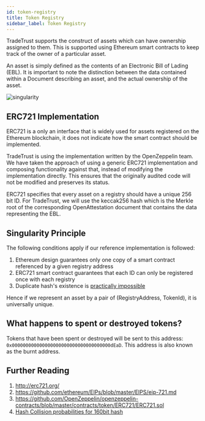 ```yaml
---
id: token-registry
title: Token Registry
sidebar_label: Token Registry
---
```


TradeTrust supports the construct of assets which can have ownership assigned to them. This is supported using Ethereum smart contracts to keep track of the owner of a particular asset.

An asset is simply defined as the contents of an Electronic Bill of Lading (EBL). It is important to note the distinction between the data contained within a Document describing an asset, and the actual ownership of the asset.

![singularity](/docs/appendix/token-registry/token-registry-singularity.svg)

## ERC721 Implementation

ERC721 is a only an interface that is widely used for assets registered on the Ethereum blockchain, it does not indicate how the smart contract should be implemented.

TradeTrust is using the implementation written by the OpenZeppelin team. We have taken the approach of using a generic ERC721 implementation and composing functionality against that, instead of modifying the implementation directly. This ensures that the originally audited code will not be modified and preserves its status.

ERC721 specifies that every asset on a registry should have a unique 256 bit ID. For TradeTrust, we will use the keccak256 hash which is the Merkle root of the corresponding OpenAttestation document that contains the data representing the EBL.

## Singularity Principle

The following conditions apply if our reference implementation is followed:

1. Ethereum design guarantees only one copy of a smart contract referenced by a given registry address
1. ERC721 smart contract guarantees that each ID can only be registered once with each registry
1. Duplicate hash's existence is [practically impossible](https://preshing.com/20110504/hash-collision-probabilities/)

Hence if we represent an asset by a pair of (RegistryAddress, TokenId), it is universally unique.

## What happens to spent or destroyed tokens?

Tokens that have been spent or destroyed will be sent to this address: `0x000000000000000000000000000000000000dEaD`. This address is also known as the burnt address.

## Further Reading

1. http://erc721.org/
1. https://github.com/ethereum/EIPs/blob/master/EIPS/eip-721.md
1. https://github.com/OpenZeppelin/openzeppelin-contracts/blob/master/contracts/token/ERC721/ERC721.sol
1. [Hash Collision probabilities for 160bit hash](https://preshing.com/20110504/hash-collision-probabilities/)
